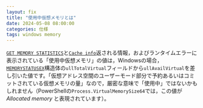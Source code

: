 ```yaml
---
layout: fix
title: "使用中仮想メモリとは"
date: 2024-05-08 08:00:00
categories: 仕様
tags: windows memory
---
```


[`GET MEMORY STATISTICS`](https://doc.4d.com/4Dv20/4D/20.3/GET-MEMORY-STATISTICS.301-6866698.ja.html)と[`Cache info`](https://doc.4d.com/4Dv20/4D/20.3/Cache-info.301-6866695.ja.html)返される情報，およびランタイムエラーに表示されている「使用中仮想メモリ」の値は，Windowsの場合，[`MEMORYSTATUSEX`](https://learn.microsoft.com/en-us/windows/win32/api/sysinfoapi/ns-sysinfoapi-memorystatusex)構造体の`ullTotalVirtual`フィールドから`ullAvailVirtual`を差し引いた値です。「仮想アドレス空間のユーザーモード部分で予約あるいはコミットされている仮想メモリの量」なので，厳密な意味で「使用中」ではないかもしれません（PowerShellの`Process.VirtualMemorySize64`では，この値が*Allocated memory* と表現されています）。
